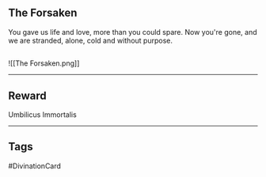 ## The Forsaken
You gave us life and love, more than you could spare. Now you're gone, and we are stranded, alone, cold and without purpose.
## 
![[The Forsaken.png]]

---
## Reward
Umbilicus Immortalis

---
## Tags
#DivinationCard